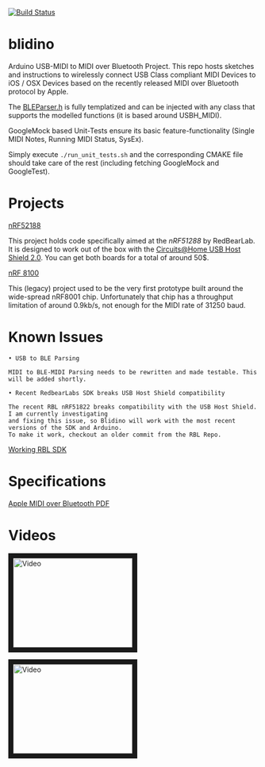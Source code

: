 [![Build
Status](https://travis-ci.org/sieren/blidino.svg?branch=master)](https://travis-ci.org/sieren/blidino)

blidino
=======

Arduino USB-MIDI to MIDI over Bluetooth Project.
This repo hosts sketches and instructions to wirelessly connect USB Class compliant MIDI Devices to iOS / OSX Devices based on the recently released MIDI over Bluetooth protocol by Apple.

The [BLEParser.h](https://github.com/auxren/blidino/blob/master/nRF51822-BLEMIDI/BLEParser.h) is fully templatized and can be injected with any class that supports the modelled functions (it is based around USBH_MIDI).

GoogleMock based Unit-Tests ensure its basic feature-functionality (Single MIDI Notes, Running MIDI Status, SysEx).

Simply execute `./run_unit_tests.sh` and the corresponding CMAKE file should take care of the rest (including fetching GoogleMock and GoogleTest).


Projects
========


[nRF52188](https://github.com/sieren/blidino/tree/master/nRF51822-BLEMIDI)

This project holds code specifically aimed at the *nRF51288* by RedBearLab. It is designed to work out of the box with the [Circuits@Home USB Host Shield 2.0](http://www.circuitsathome.com/products-page/arduino-shields/usb-host-shield-2-0-for-arduino). You can get both boards for a total of around 50$.

[nRF 8100](https://github.com/sieren/blidino/tree/unit-tests/Legacy%20Projects/nRF8001-BLE-Proto)

This (legacy) project used to be the very first prototype built around the wide-spread nRF8001 chip. Unfortunately that chip has a throughput limitation of around 0.9kb/s, not enough for the MIDI rate of 31250 baud.

Known Issues
====================


    • USB to BLE Parsing

    MIDI to BLE-MIDI Parsing needs to be rewritten and made testable. This will be added shortly.
  
    • Recent RedbearLabs SDK breaks USB Host Shield compatibility

    The recent RBL nRF51822 breaks compatibility with the USB Host Shield. I am currently investigating
    and fixing this issue, so Blidino will work with the most recent versions of the SDK and Arduino.
    To make it work, checkout an older commit from the RBL Repo.

[Working RBL SDK](https://github.com/RedBearLab/nRF51822-Arduino/tree/fb705923d4c4e628d9db79527d7fbf99328d9f84)

Specifications
==============
[Apple MIDI over Bluetooth
PDF](https://developer.apple.com/bluetooth/Apple-Bluetooth-Low-Energy-MIDI-Specification.pdf)



Videos
=======

<a href="http://www.youtube.com/watch?feature=player_embedded&v=Dgju2BHyXzk
" target="_blank"><img src="http://img.youtube.com/vi/Dgju2BHyXzk/0.jpg" 
alt="Video" width="240" height="180" border="10" /></a>


<a href="http://www.youtube.com/watch?feature=player_embedded&v=pk6db6KNVUQ
" target="_blank"><img src="http://img.youtube.com/vi/pk6db6KNVUQ/0.jpg" 
alt="Video" width="240" height="180" border="10" /></a>
